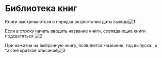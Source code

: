 # Библиотека книг
Книги выстриваються в порядка возростания даты выхода![1](https://github.com/IlyaMikhasev/HW_Library/assets/113455026/20f6d7a8-1bcf-4a68-bd39-ec0f0a6582af)

Если в строку начать вводить название книги, совпадающие книги подсветяться ![2](https://github.com/IlyaMikhasev/HW_Library/assets/113455026/120dd985-d72a-4af4-8c43-bd2e26377ad2)

При нажатии на выбранную книгу, появляется Название, год выпуска , а так же краткое описание![3](https://github.com/IlyaMikhasev/HW_Library/assets/113455026/a20ccb7d-803e-43ad-bfb0-3672c3b84eaa)


